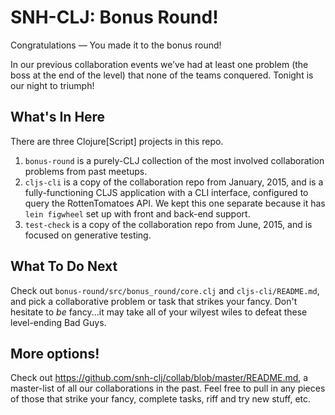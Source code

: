 # SNH-CLJ: Bonus Round!

Congratulations — You made it to the bonus round!

In our previous collaboration events we’ve had at least one problem (the boss at
the end of the level) that none of the teams conquered. Tonight is our night to
triumph!

## What's In Here

There are three Clojure[Script] projects in this repo.

1. `bonus-round` is a purely-CLJ collection of the most involved collaboration
   problems from past meetups.
1. `cljs-cli` is a copy of the collaboration repo from January, 2015, and is
   a fully-functioning CLJS application with a CLI interface, configured to
   query the RottenTomatoes API. We kept this one separate because it has `lein
   figwheel` set up with front and back-end support.
1. `test-check` is a copy of the collaboration repo from June, 2015, and is
   focused on generative testing.

## What To Do Next

Check out `bonus-round/src/bonus_round/core.clj` and `cljs-cli/README.md`, and
pick a collaborative problem or task that strikes your fancy. Don't hesitate to
_be_ fancy...it may take all of your wilyest wiles to defeat these level-ending
Bad Guys.

## More options!

Check out https://github.com/snh-clj/collab/blob/master/README.md, a master-list
of all our collaborations in the past. Feel free to pull in any pieces of those
that strike your fancy, complete tasks, riff and try new stuff, etc.
